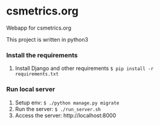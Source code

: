 # csmetrics.org

Webapp for csmetrics.org

This project is written in python3

### Install the requirements

1. Install Django and other requirements `$ pip install -r requirements.txt`
<!-- 2. Download [nltk data](http://www.nltk.org/data.html) on your machine -->

### Run local server
1. Setup env: `$ ./python manage.py migrate`
2. Run the server: `$ ./run_server.sh`
3. Access the server: http://localhost:8000
